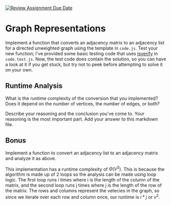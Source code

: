 [![Review Assignment Due Date](https://classroom.github.com/assets/deadline-readme-button-24ddc0f5d75046c5622901739e7c5dd533143b0c8e959d652212380cedb1ea36.svg)](https://classroom.github.com/a/hFs1pb0z)
# Graph Representations

Implement a function that converts an adjacency matrix to an adjacency list for
a directed unweighted graph using the template in `code.js`. Test your new
function; I've provided some basic testing code that uses
[jsverify](https://jsverify.github.io/) in `code.test.js`. Now, the test code
does contain the solution, so you can have a look at it if you get stuck, but
try not to peek before attempting to solve it on your own.

## Runtime Analysis

What is the runtime complexity of the conversion that you implemented? Does it
depend on the number of vertices, the number of edges, or both?

Describe your reasoning and the conclusion you've come to. Your reasoning is the
most important part. Add your answer to this markdown file.

## Bonus

Implement a function to convert an adjacency list to an adjacency matrix and
analyze it as above.

This implementation has a runtime complexity of $\Theta (V^2)$. This is because
the algorithm is made up of 2 loops so the analysis can be made using loop logic.
The first loop runs i times where i is the length of the column of the matrix, and
the second loop runs j times where j is the length of the row of the matrix. The 
rows and columns represent the vetecies in the graph, so since we iterate over
each row and column once, our runtime is $i*j$ or $v^2$.
